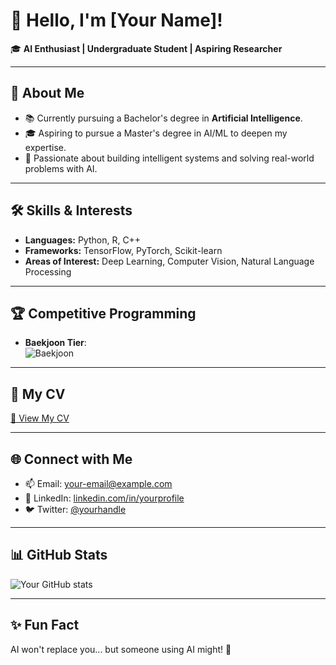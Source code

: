 # 👋 Hello, I'm [Your Name]!

🎓 **AI Enthusiast | Undergraduate Student | Aspiring Researcher**

---

## 🌟 About Me
- 📚 Currently pursuing a Bachelor's degree in **Artificial Intelligence**.
- 🎓 Aspiring to pursue a Master's degree in AI/ML to deepen my expertise.
- 🧠 Passionate about building intelligent systems and solving real-world problems with AI.

---

## 🛠️ Skills & Interests
- **Languages:** Python, R, C++  
- **Frameworks:** TensorFlow, PyTorch, Scikit-learn  
- **Areas of Interest:** Deep Learning, Computer Vision, Natural Language Processing  

---

## 🏆 Competitive Programming
- **Baekjoon Tier**:  
![Baekjoon](http://mazassumnida.wtf/api/v2/generate_badge?boj=your_baekjoon_id)

---

## 📄 My CV
[📂 View My CV](https://your-link-to-cv.com)

---

## 🌐 Connect with Me
- 📫 Email: [your-email@example.com](mailto:your-email@example.com)
- 💼 LinkedIn: [linkedin.com/in/yourprofile](https://linkedin.com/in/yourprofile)
- 🐦 Twitter: [@yourhandle](https://twitter.com/yourhandle)

---

## 📊 GitHub Stats
![Your GitHub stats](https://github-readme-stats.vercel.app/api?username=yourusername&show_icons=true&theme=radical)

---

## ✨ Fun Fact
AI won't replace you... but someone using AI might! 🤖
